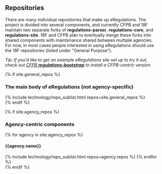 ## Repositories

There are many individual repositories that make up eRegulations. The project is divided into several components, and currently CFPB and 18F maintain two separate forks of **regulations-parser**, **regulations-core**, and **regulations-site**. 18F and CFPB plan to eventually merge these forks into shared components with maintenance shared between multiple agencies. For now, in most cases people interested in using eRegulations should use the 18F repositories (listed under "General Purpose").

*Tip: If you'd like to get an example eRegulations site set up to try it out, check out [CFPB **regulations-bootstrap**](https://github.com/cfpb/regulations-bootstrap) to install a CFPB-centric version.*

{% if site.general_repos %}
<section id="main-repositories">
  <h3 id="repositories">The main body of eRegulations (not agency-specific)</h3>
  {% include technology/repo_sublist.html repos=site.general_repos %}
</section>
{% endif %}

{% if site.agency_repos %}
<section id="agency-repositories">
  <h3 id="repositories">Agency-centric components</h3>  
  {% for agency in site.agency_repos %}
    <h4>{{agency.name}}</h4>
    {% include technology/repo_sublist.html repos=agency.repos %}
  {% endfor %}
</section>
{% endif %}
